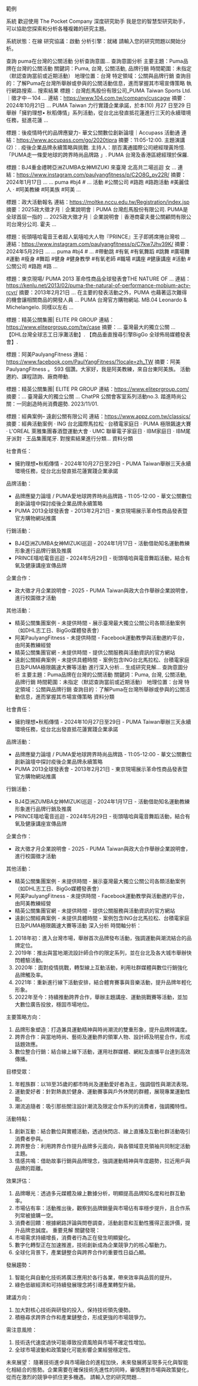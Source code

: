 範例

系統
歡迎使用 The Pocket Company 深度研究助手
我是您的智慧型研究助手，可以協助您探索和分析各種複雜的研究主題。

系統狀態：在線
研究協議：啟動
分析引擎：就緒
請輸入您的研究問題以開始分析。

查詢 puma在台灣的公關活動
分析查詢意圖...
查詢意圖分析
主要主題：Puma品牌在台灣的公關活動
關鍵詞：Puma, 台灣, 公關活動, 品牌行銷
時間範圍：未指定（默認查詢當前或近期活動）
地理位置：台灣
特定領域：公關與品牌行銷
查詢目的：了解Puma在台灣所舉辦或參與的公關活動信息，進而掌握其市場宣傳策略
執行網路搜索...
搜索結果
標題：台灣彪馬股份有限公司_PUMA Taiwan Sports Ltd. ｜徵才中－104 ...
連結：https://www.104.com.tw/company/cuscagw
摘要：2024年10月21日 ... PUMA Taiwan 力行實踐企業承諾，於本(10) 月27 日至29 日舉辦「擁豹理想• 秋稻傳情」系列活動，從台北出發直抵花蓮進行三天的永續環境任務，挺進花蓮 ...

標題：後疫情時代的品牌應變力- 華文公關數位創新論壇｜Accupass 活動通
連結：https://www.accupass.com/go/2020tipra
摘要：11:05-12:00. 主題演講(2)：. 疫後企業品牌永續策略與挑戰. 主持人：朋百溝通國際公司總經理黃玲憶. 「PUMA走一條愛地球的跨界時尚品牌路 」. PUMA 台灣及香港區總經理於保羅.

標題：BJ4重金禮聘亞洲ZUMBA女神MIZUKI 來臺灣 北高共二場巡迴 女 ...
連結：https://www.instagram.com/paulyangfitness/p/C2O8G_pv22R/
摘要：2024年1月17日 ... ... puma #bj4 # ... 活動 #公關公司 #路跑 #路跑活動 #美麗佳人 · #阿美教練 #阿美族 #阿美 ...

標題：政大活動報名
連結：https://moltke.nccu.edu.tw/Registration/index.jsp
摘要：2025政大徵才月｜企業說明會｜PUMA 台灣彪馬股份有限公司. PUMA是全球首屈一指的 ... 2025政大徵才月｜企業說明會｜香港商霍夫曼公關顧問有限公司台灣分公司. 霍夫 ...

標題：街頭嘻哈電音王者超人氣嘻哈大人物『PRINCE』王子即將席捲台灣啦 ...
連結：https://www.instagram.com/paulyangfitness/p/C7kw7Jhv39K/
摘要：2024年5月29日 ... ... puma #bj4 # ... #帶動跳 #有氧 #有氧舞蹈 #跳舞 #廣場舞 #運動 #瘦身 #舞蹈 #健身 #健身教學 #有氧老師 #職場 #講座 #健康講座 #活動 #公關公司 #路跑 #路 ...

標題：東京現場/ PUMA 2013 革命性商品全球發表會THE NATURE OF ...
連結：https://kenlu.net/2013/02/puma-the-natural-of-performance-mobium-actv-rcvr/
摘要：2013年2月21日 ... 在主要的發表活動之外，PUMA 也藉著這次難得的機會讓相關商品的開發人員 ... PUMA 台灣官方購物網站. MB.04 Leonardo & Michelangelo. 同樣以左右 ...

標題：精英公關集團| ELITE PR GROUP
連結：https://www.eliteprgroup.com/tw/case
摘要：... 臺灣最大的獨立公關 ... 【DHL台灣全球志工日淨灘活動】. 【商品垂直搜尋引擎BigGo 全球佈局媒體發表會】.

標題：阿美PaulyangFitness
連結：https://www.facebook.com/PaulYangFitness/?locale=zh_TW
摘要：阿美PaulyangFitness 。 593 個讚。大家好，我是阿美教練，來自台東阿美族。 活動邀約、課程諮詢、廠商帶動.

標題：精英公關集團| ELITE PR GROUP
連結：https://www.eliteprgroup.com/
摘要：... 臺灣最大的獨立公關 ... ChatPR 公關會客室系列活動no.3. 踏進時尚公關：一同創造時尚消費趨勢. 2023/11/01.

標題：經典案例– 遠創公關有限公司
連結：https://www.appz.com.tw/classics/
摘要：經典活動案例 · ING 台北國際馬拉松 · 台積電家庭日 · PUMA 極限飆速大賽 · L'OREAL 萊雅集團春酒暨運動大會 · UMC 聯華電子家庭日 · IBM家庭日 · IBM尾牙派對 · 王品集團尾牙.
對搜索結果進行分類...
資料分類

社會責任：
- 擁豹理想•秋稻傳情 - 2024年10月27日至29日 - PUMA Taiwan舉辦三天永續環境任務，從台北出發直抵花蓮實踐企業承諾

品牌活動：
- 品牌應變力論壇 / PUMA愛地球跨界時尚品牌路 - 11:05-12:00 - 華文公關數位創新論壇中探討疫後企業品牌永續策略
- PUMA 2013全球發表會 - 2013年2月21日 - 東京現場展示革命性商品發表暨官方購物網站推廣

行銷活動：
- BJ4亞洲ZUMBA女神MIZUKI巡迴 - 2024年1月17日 - 活動借助知名運動教練形象進行品牌行銷及推廣
- PRINCE嘻哈電音巡迴 - 2024年5月29日 - 街頭嘻哈與電音舞蹈活動，結合有氧及健康講座宣傳品牌

企業合作：
- 政大徵才月企業說明會 - 2025 - PUMA Taiwan與政大合作舉辦企業說明會，進行校園徵才活動

其他活動：
- 精英公關集團案例 - 未提供時間 - 展示臺灣最大獨立公關公司各類活動案例（如DHL志工日、BigGo媒體發表會）
- 阿美PaulyangFitness - 未提供時間 - Facebook運動教學與活動邀約平台，由阿美教練經營
- 精英公關集團官網 - 未提供時間 - 提供公關服務與活動資訊的官方網站
- 遠創公關經典案例 - 未提供具體時間 - 案例包含ING台北馬拉松、台積電家庭日及PUMA極限飆速大賽等活動
進行深入分析...
生成研究見解...
查詢意圖分析
主要主題：Puma品牌在台灣的公關活動
關鍵詞：Puma, 台灣, 公關活動, 品牌行銷
時間範圍：未指定（默認查詢當前或近期活動）
地理位置：台灣
特定領域：公關與品牌行銷
查詢目的：了解Puma在台灣所舉辦或參與的公關活動信息，進而掌握其市場宣傳策略
資料分類

社會責任：
- 擁豹理想•秋稻傳情 - 2024年10月27日至29日 - PUMA Taiwan舉辦三天永續環境任務，從台北出發直抵花蓮實踐企業承諾

品牌活動：
- 品牌應變力論壇 / PUMA愛地球跨界時尚品牌路 - 11:05-12:00 - 華文公關數位創新論壇中探討疫後企業品牌永續策略
- PUMA 2013全球發表會 - 2013年2月21日 - 東京現場展示革命性商品發表暨官方購物網站推廣

行銷活動：
- BJ4亞洲ZUMBA女神MIZUKI巡迴 - 2024年1月17日 - 活動借助知名運動教練形象進行品牌行銷及推廣
- PRINCE嘻哈電音巡迴 - 2024年5月29日 - 街頭嘻哈與電音舞蹈活動，結合有氧及健康講座宣傳品牌

企業合作：
- 政大徵才月企業說明會 - 2025 - PUMA Taiwan與政大合作舉辦企業說明會，進行校園徵才活動

其他活動：
- 精英公關集團案例 - 未提供時間 - 展示臺灣最大獨立公關公司各類活動案例（如DHL志工日、BigGo媒體發表會）
- 阿美PaulyangFitness - 未提供時間 - Facebook運動教學與活動邀約平台，由阿美教練經營
- 精英公關集團官網 - 未提供時間 - 提供公關服務與活動資訊的官方網站
- 遠創公關經典案例 - 未提供具體時間 - 案例包含ING台北馬拉松、台積電家庭日及PUMA極限飆速大賽等活動
深入分析
時間軸分析：
1. 2018年初：進入台灣市場，舉辦首次品牌發布活動，強調運動與潮流結合的品牌定位。
2. 2019年：推出與當地潮流設計師合作的限定系列，並在台北及各大城市舉辦快閃體驗活動。
3. 2020年：面對疫情挑戰，轉型線上互動活動，利用社群媒體與數位行銷強化品牌觸及率。
4. 2021年：重新進行線下活動安排，結合體育賽事與音樂活動，提升品牌年輕化形象。
5. 2022年至今：持續推動跨界合作，舉辦主題講座、運動挑戰賽等活動，並加大數位廣告投放，穩固市場地位。

主要策略方向：
1. 品牌形象塑造：打造兼具運動精神與時尚潮流的雙重形象，提升品牌辨識度。
2. 跨界合作：與當地時尚、藝術及運動界的領軍人物、設計師及明星合作，形成話題效應。
3. 數位整合行銷：結合線上線下活動，運用社群媒體、網紅及直播平台達到高效傳播。

目標受眾：
1. 年輕族群：以18至35歲的都市時尚及運動愛好者為主，強調個性與潮流表現。
2. 運動愛好者：針對熱衷於健身、運動賽事與戶外休閒的群體，展現專業運動性能。
3. 潮流追隨者：吸引那些關注設計潮流及限定合作系列的消費者，強調獨特性。

活動特點：
1. 創新互動：結合數位與實體活動，透過快閃店、線上直播及互動社群活動吸引消費者參與。
2. 跨界整合：利用跨界合作提升品牌多元面向，與各領域意見領袖共同制定活動主題。
3. 情感共鳴：借助故事行銷與品牌理念，強調運動精神與年度趨勢，拉近用戶與品牌的距離。

效果評估：
1. 品牌曝光：透過多元媒體及線上數據分析，明顯提高品牌知名度和社群互動率。
2. 市場佔有率：活動推出後，觀察到品牌銷量與市場佔有率穩步提升，且合作系列常被搶購一空。
3. 消費者回饋：根據網路評論與問卷調查，活動創意和互動性獲得正面評價，提升品牌忠誠度。
重要見解
關鍵發現：
1. 市場需求持續增長，消費者行為正在發生明顯變化。
2. 數字化轉型正在加速推進，技術創新成為企業競爭力的核心驅動力。
3. 全球化背景下，產業鏈整合與跨界合作的重要性日益凸顯。

發展趨勢：
1. 智能化與自動化技術將廣泛應用於各行各業，帶來效率與品質的提升。
2. 綠色低碳經濟和可持續發展理念將引導產業轉型升級。

建議方向：
1. 加大對核心技術與研發的投入，保持技術領先優勢。
2. 積極尋求跨界合作和產業鏈整合，形成更強的市場競爭力。

需注意風險：
1. 技術迭代速度過快可能導致投資風險與市場不確定性增加。
2. 全球市場波動和政策變化可能影響企業經營穩定性。

未來展望：
隨著技術進步與市場融合的進程加快，未來發展將呈現多元化與智能化相結合的態勢。企業需要在確保技術先進性的同時，審慎應對市場與政策變化，從而在激烈的競爭中抓住更多機遇。
請輸入您的研究問題...
